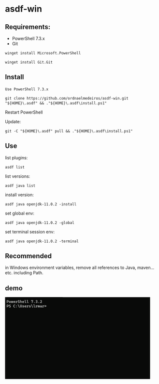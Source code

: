 # asdf-win

## Requirements:

- PowerShell 7.3.x
- Git

```shell
winget install Microsoft.PowerShell
```
```shell
winget install Git.Git
```

## Install
`Use PowerShell 7.3.x`
```shell
git clone https://github.com/ordnaelmedeiros/asdf-win.git "${HOME}\.asdf" && ."${HOME}\.asdf\install.ps1"
```
Restart PowerShell

Update:
```shell
git -C "${HOME}\.asdf" pull && ."${HOME}\.asdf\install.ps1"
```

## Use

list plugins:
```shell
asdf list
```

list versions:
```shell
asdf java list
```

install version:
```shell
asdf java openjdk-11.0.2 -install
```

set global env:
```shell
asdf java openjdk-11.0.2 -global
```

set terminal session env:
```shell
asdf java openjdk-11.0.2 -terminal
```


## Recommended

in Windows environment variables, remove all references to Java, maven... etc. including Path.


## demo

![Alt Text](demo.gif)